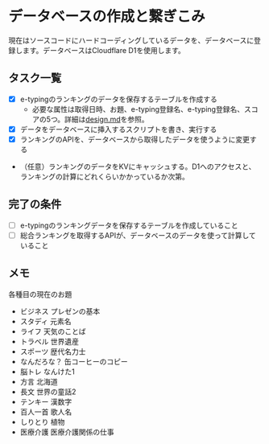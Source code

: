 # データベースの作成と繋ぎこみ

現在はソースコードにハードコーディングしているデータを、データベースに登録します。データベースはCloudflare D1を使用します。

## タスク一覧

- [x] e-typingのランキングのデータを保存するテーブルを作成する
  - 必要な属性は取得日時、お題、e-typing登録名、e-typing登録名、スコアの5つ。詳細は[design.md](../design.md)を参照。
- [x] データをデータベースに挿入するスクリプトを書き、実行する
- [x] ランキングのAPIを、データベースから取得したデータを使うように変更する
- （任意）ランキングのデータをKVにキャッシュする。D1へのアクセスと、ランキングの計算にどれくらいかかっているか次第。

## 完了の条件

- [ ] e-typingのランキングデータを保存するテーブルを作成していること
- [ ] 総合ランキングを取得するAPIが、データベースのデータを使って計算していること

## メモ

各種目の現在のお題

- ビジネス プレゼンの基本
- スタディ 元素名
- ライフ 天気のことば
- トラベル 世界遺産
- スポーツ 歴代名力士
- なんだろな？ 缶コーヒーのコピー
- 脳トレ なんけた1
- 方言 北海道
- 長文 世界の童話2
- テンキー 漢数字
- 百人一首 歌人名
- しりとり 植物
- 医療介護 医療介護関係の仕事